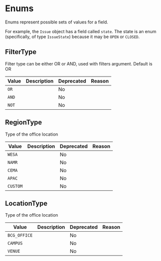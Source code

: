 # Enums
Enums represent possible sets of values for a field.

For example, the `Issue` object has a field called `state`. The state is an enum (specifically, of type `IssueState`) because it may be `OPEN` or `CLOSED`.

## FilterType
Filter type can be either OR or AND, used with filters argument. Default is OR

| Value  | Description               | Deprecated      | Reason |
| --------- | ------------------ | ---------------- | ---------- |
| `OR` |  | No |  |
| `AND` |  | No |  |
| `NOT` |  | No |  |

## RegionType
Type of the office location

| Value  | Description               | Deprecated      | Reason |
| --------- | ------------------ | ---------------- | ---------- |
| `WESA` |  | No |  |
| `NAMR` |  | No |  |
| `CEMA` |  | No |  |
| `APAC` |  | No |  |
| `CUSTOM` |  | No |  |

## LocationType
Type of the office location

| Value  | Description               | Deprecated      | Reason |
| --------- | ------------------ | ---------------- | ---------- |
| `BCG_OFFICE` |  | No |  |
| `CAMPUS` |  | No |  |
| `VENUE` |  | No |  |
